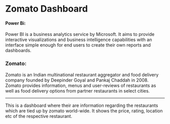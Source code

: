
# Zomato Dashboard

#### Power Bi:
Power BI is a business analytics service by Microsoft. It aims to provide interactive visualizations and business intelligence capabilities with an interface simple enough for end users to create their own reports and dashboards.

### Zomato:
Zomato is an Indian multinational restaurant aggregator and food delivery company founded by Deepinder Goyal and Pankaj Chaddah in 2008. Zomato provides information, menus and user-reviews of restaurants as well as food delivery options from partner restaurants in select cities.


____________________
This is a dashboard where their are information regarding the restaurants which are tied up by zomato world-wide. It shows the price, rating, location etc of the respective restaurant.  